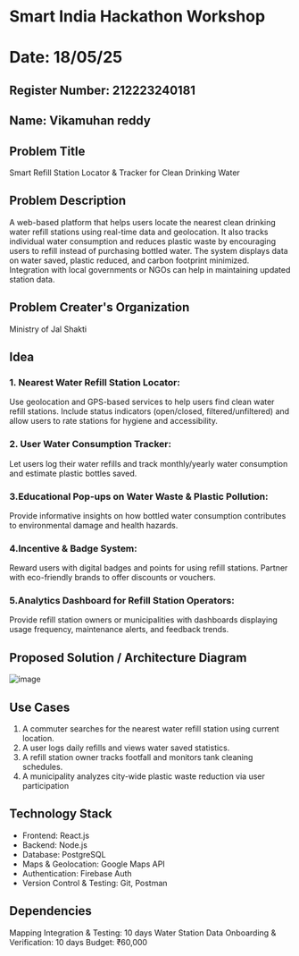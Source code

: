 # Smart India Hackathon Workshop
# Date: 18/05/25
## Register Number: 212223240181
## Name: Vikamuhan reddy

## Problem Title
Smart Refill Station Locator & Tracker for Clean Drinking Water

## Problem Description
A web-based platform that helps users locate the nearest clean drinking water refill stations using real-time data and geolocation. It also tracks individual water consumption and reduces plastic waste by encouraging users to refill instead of purchasing bottled water. The system displays data on water saved, plastic reduced, and carbon footprint minimized. Integration with local governments or NGOs can help in maintaining updated station data.

## Problem Creater's Organization
Ministry of Jal Shakti

## Idea
### 1. Nearest Water Refill Station Locator:
Use geolocation and GPS-based services to help users find clean water refill stations. Include status indicators (open/closed, filtered/unfiltered) and allow users to rate stations for hygiene and accessibility.
### 2. User Water Consumption Tracker:
Let users log their water refills and track monthly/yearly water consumption and estimate plastic bottles saved.
### 3.Educational Pop-ups on Water Waste & Plastic Pollution:
Provide informative insights on how bottled water consumption contributes to environmental damage and health hazards.
### 4.Incentive & Badge System:
Reward users with digital badges and points for using refill stations. Partner with eco-friendly brands to offer discounts or vouchers.
### 5.Analytics Dashboard for Refill Station Operators:
Provide refill station owners or municipalities with dashboards displaying usage frequency, maintenance alerts, and feedback trends.

## Proposed Solution / Architecture Diagram
![image](https://github.com/user-attachments/assets/b2926640-80e8-4c08-aec8-8f928ff08fac)


## Use Cases
1. A commuter searches for the nearest water refill station using current location.
2. A user logs daily refills and views water saved statistics.
3. A refill station owner tracks footfall and monitors tank cleaning schedules.
4. A municipality analyzes city-wide plastic waste reduction via user participation

## Technology Stack
- Frontend: React.js
- Backend: Node.js
- Database: PostgreSQL
- Maps & Geolocation: Google Maps API
- Authentication: Firebase Auth
- Version Control & Testing: Git, Postman



## Dependencies
Mapping Integration & Testing: 10 days
Water Station Data Onboarding & Verification: 10 days
Budget: ₹60,000

